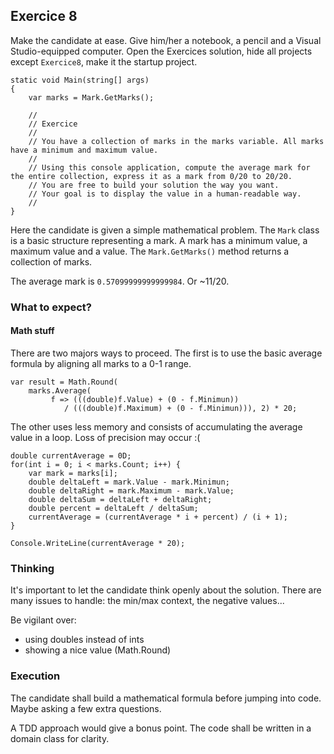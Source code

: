 
## Exercice 8

Make the candidate at ease. Give him/her a notebook, a pencil and a Visual Studio-equipped computer. Open the Exercices solution, hide all projects except `Exercice8`, make it the startup project.

<!-- language: c# -->

    static void Main(string[] args)
    {
        var marks = Mark.GetMarks();

        //
        // Exercice
        //
        // You have a collection of marks in the marks variable. All marks have a minimum and maximum value.
        //
        // Using this console application, compute the average mark for the entire collection, express it as a mark from 0/20 to 20/20.
        // You are free to build your solution the way you want.
        // Your goal is to display the value in a human-readable way.
        //
    }

Here the candidate is given a simple mathematical problem. The `Mark` class is a basic structure representing a mark. A mark has a minimum value, a maximum value and a value. The `Mark.GetMarks()` method returns a collection of marks.

The average mark is `0.57099999999999984`. Or ~11/20.

### What to expect?

#### Math stuff

There are two majors ways to proceed. The first is to use the basic average formula by aligning all marks to a 0-1 range.

    var result = Math.Round(
        marks.Average(
             f => (((double)f.Value) + (0 - f.Minimun))
                / (((double)f.Maximum) + (0 - f.Minimun))), 2) * 20;

The other uses less memory and consists of accumulating the average value in a loop. Loss of precision may occur :(

    double currentAverage = 0D;
    for(int i = 0; i < marks.Count; i++) {
        var mark = marks[i];
        double deltaLeft = mark.Value - mark.Minimun;
        double deltaRight = mark.Maximum - mark.Value;
        double deltaSum = deltaLeft + deltaRight;
        double percent = deltaLeft / deltaSum;
        currentAverage = (currentAverage * i + percent) / (i + 1);
    }

    Console.WriteLine(currentAverage * 20);

### Thinking

It's important to let the candidate think openly about the solution. There are many issues to handle: the min/max context, the negative values...

Be vigilant over:

* using doubles instead of ints
* showing a nice value (Math.Round)

### Execution

The candidate shall build a mathematical formula before jumping into code. Maybe asking a few extra questions.

A TDD approach would give a bonus point. The code shall be written in a domain class for clarity.

